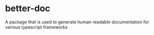 # better-doc
A package that is used to generate human readable documentation for various typescript frameworks
